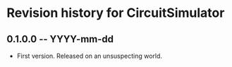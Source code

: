 # Revision history for CircuitSimulator

## 0.1.0.0 -- YYYY-mm-dd

* First version. Released on an unsuspecting world.
